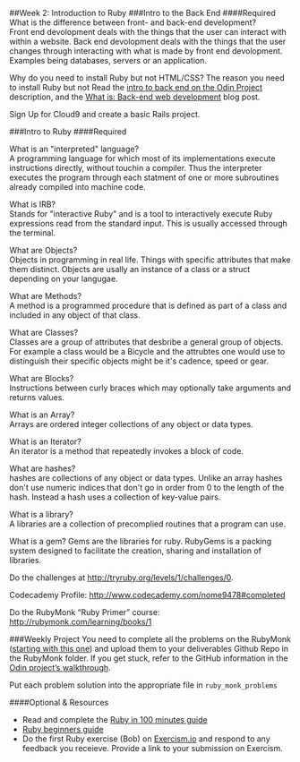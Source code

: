 ##Week 2: Introduction to Ruby
###Intro to the Back End
####Required
What is the difference between front- and back-end development?<br>
Front end devolopment deals with the things that the user can interact with within a website.
Back end devolopment deals with the things that the user changes through interacting with what is made by front end devolopment.
Examples being databases, servers or an application. 

Why do you need to install Ruby but not HTML/CSS?
The reason you need to install Ruby but not 
Read the [intro to back end on the Odin Project](http://www.theodinproject.com/web-development-101/introduction-to-the-back-end) description, and the [What is: Back-end web development](http://blog.generalassemb.ly/what-is-back-end-web-development/) blog post.

Sign Up for Cloud9 and create a basic Rails project.

###Intro to Ruby
####Required

What is an "interpreted" language?<br>
A programming language for which most of its implementations execute instructions directly, without touchin a compiler. Thus the interpreter executes the program through each statment  of one or more subroutines already compiled into machine code. 

What is IRB?<br>
Stands for "interactive Ruby" and is a tool to interactively execute Ruby expressions read from the standard input. This is usually accessed through the terminal.

What are Objects?<br>
Objects in programming in real life. Things with specific attributes that make them distinct. Objects are usally an instance of a class or a struct depending on your langugae. 

What are Methods?<br>
A method is a programmed procedure that is defined as part of a class and included in any object of that class. 

What are Classes?<br>
Classes are a group of attributes that desbribe a general group of objects. For example a class would be a Bicycle and the attrubtes one would use to distinguish their specific objects might be it's cadence, speed or gear. 

What are Blocks?<br>
Instructions between curly braces which may optionally take arguments and returns values.

What is an Array?<br>
Arrays are ordered integer collections of any object or data types.

What is an Iterator?<br>
An iterator is a method that repeatedly invokes a block of code. 

What are hashes?<br>
hashes are collections of any object or data types. Unlike an array hashes don't use numeric indices that don't go in order from 0 to the length of the hash. Instead a hash uses a collection of key-value pairs.

What is a library?<br>
A libraries are a collection of precomplied routines that a program can use.

What is a gem?
Gems are the libraries for ruby. RubyGems is a packing system designed to facilitate the creation, sharing and installation of libraries. 

Do the challenges at http://tryruby.org/levels/1/challenges/0.

Codecademy Profile: http://www.codecademy.com/nome9478#completed

Do the RubyMonk “Ruby Primer” course: http://rubymonk.com/learning/books/1

###Weekly Project
You need to complete all the problems on the RubyMonk ([starting with this one](http://rubymonk.com/learning/books/1-ruby-primer/problems/9-calculator)) and upload them to your deliverables Github Repo in the RubyMonk folder. If you get stuck, refer to the GitHub information in the [Odin project’s walkthrough](http://www.theodinproject.com/web-development-101/html-css).

Put each problem solution into the appropriate file in `ruby_monk_problems`

####Optional & Resources
 - Read and complete the [Ruby in 100 minutes guide](http://tutorials.jumpstartlab.com/projects/ruby\_in\_100_minutes.html)
 - [Ruby beginners guide](https://hackhands.com/beginners-guide-ruby/)
 - Do the first Ruby exercise (Bob) on [Exercism.io](http://exercism.io/) and respond to any
   feedback you receieve.  Provide a link to your submission on
   Exercism.

